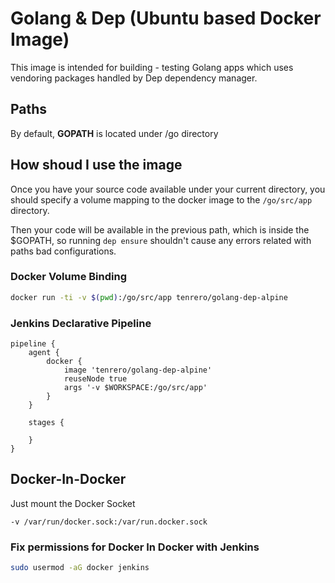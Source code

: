 # Golang & Dep (Ubuntu based Docker Image)

This image is intended for building - testing Golang apps which uses vendoring packages handled by Dep dependency manager.

## Paths

By default, **GOPATH** is located under /go directory

## How shoud I use the image

Once you have your source code available under your current directory, you should specify a volume mapping to the docker image to the `/go/src/app` directory.

Then your code will be available in the previous path, which is inside the $GOPATH, so running `dep ensure` shouldn't cause any errors related with paths bad configurations.

### Docker Volume Binding

```bash
docker run -ti -v $(pwd):/go/src/app tenrero/golang-dep-alpine
```

### Jenkins Declarative Pipeline

```Jenkinsfile
pipeline {
    agent {
        docker {
            image 'tenrero/golang-dep-alpine'
            reuseNode true
            args '-v $WORKSPACE:/go/src/app'
        }
    }

    stages {

    }
}
```

## Docker-In-Docker

Just mount the Docker Socket

`-v /var/run/docker.sock:/var/run.docker.sock`

### Fix permissions for Docker In Docker with Jenkins

```bash
sudo usermod -aG docker jenkins
```